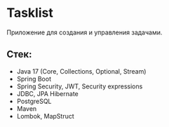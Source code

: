 # Tasklist

Приложение для создания и управления задачами.

## Стек:
- Java 17 (Core, Collections, Optional, Stream)
- Spring Boot
- Spring Security, JWT, Security expressions
- JDBC, JPA Hibernate
- PostgreSQL
- Maven
- Lombok, MapStruct
